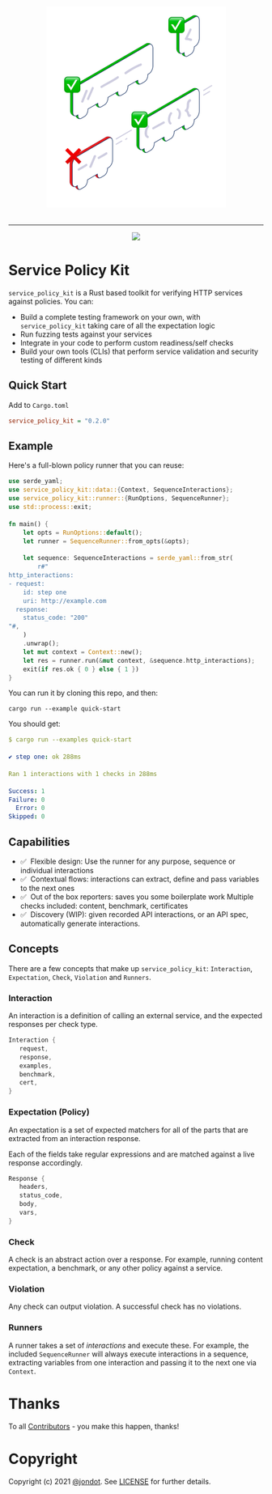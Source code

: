 <p align="center">
<br/>
<br/>
   <img src="media/spk.png" width="355"/>
<br/>
<br/>
</p>
<p align="center">
<hr/>
</p>

<p align="center">
<img src="https://github.com/spectralops/service-policy-kit/actions/workflows/build.yml/badge.svg"/>

</p>

# Service Policy Kit

`service_policy_kit` is a Rust based toolkit for verifying HTTP services against policies. You can:

* Build a complete testing framework on your own, with `service_policy_kit` taking care of all the expectation logic
* Run fuzzing tests against your services
* Integrate in your code to perform custom readiness/self checks
* Build your own tools (CLIs) that perform service validation and security testing of different kinds

## Quick Start

Add to `Cargo.toml`


```ini
service_policy_kit = "0.2.0"
```

## Example

Here's a full-blown policy runner that you can reuse:

```rust
use serde_yaml;
use service_policy_kit::data::{Context, SequenceInteractions};
use service_policy_kit::runner::{RunOptions, SequenceRunner};
use std::process::exit;

fn main() {
    let opts = RunOptions::default();
    let runner = SequenceRunner::from_opts(&opts);

    let sequence: SequenceInteractions = serde_yaml::from_str(
        r#"
http_interactions:
- request:
    id: step one
    uri: http://example.com
  response:
    status_code: "200"
"#,
    )
    .unwrap();
    let mut context = Context::new();
    let res = runner.run(&mut context, &sequence.http_interactions);
    exit(if res.ok { 0 } else { 1 })
}
```

You can run it by cloning this repo, and then:

```
cargo run --example quick-start
```

You should get:

```yaml
$ cargo run --examples quick-start

✔ step one: ok 288ms

Ran 1 interactions with 1 checks in 288ms

Success: 1
Failure: 0
  Error: 0
Skipped: 0
```


## Capabilities

* :white_check_mark: &nbsp;Flexible design: Use the runner for any purpose, sequence or individual interactions
* :white_check_mark: &nbsp;Contextual flows: interactions can extract, define and pass variables to the next ones
* :white_check_mark: &nbsp;Out of the box reporters: saves you some boilerplate work
Multiple checks included: content, benchmark, certificates
* :white_check_mark: &nbsp;Discovery (WIP): given recorded API interactions, or an API spec, automatically generate interactions.


## Concepts

There are a few concepts that make up `service_policy_kit`: `Interaction`, `Expectation`, `Check`, `Violation` and `Runners`.

### Interaction

An interaction is a definition of calling an external service, and the expected responses per check type.

```rust
Interaction {
   request,
   response,
   examples,
   benchmark,
   cert,
}
```

### Expectation (Policy)

An expectation is a set of expected matchers for all of the parts that are extracted from an interaction response.


Each of the fields take regular expressions and are matched against a live response accordingly.

```rust
Response {
   headers,
   status_code,
   body,
   vars,
}
```



### Check

A check is an abstract action over a response. For example, running content expectation, a benchmark, or any other policy against a service.


### Violation

Any check can output violation. A successful check has no violations.
### Runners

A runner takes a set of _interactions_ and execute these. For example, the included `SequenceRunner` will always execute interactions in a sequence, extracting variables from one interaction and passing it to the next one via `Context`.

# Thanks

To all [Contributors](https://github.com/spectralops/service-policy-kit/graphs/contributors) - you make this happen, thanks!


# Copyright

Copyright (c) 2021 [@jondot](http://twitter.com/jondot). See [LICENSE](LICENSE.txt) for further details.


